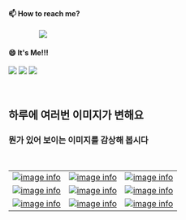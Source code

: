 #### 📫 How to reach me?
<a href="mailto:thquddnr123@gmail.com">
    <img 
        src="https://img.shields.io/badge/Gmail-d14836?style=flat-square&logo=Gmail&logoColor=white&link=mailto:thquddnr123@gmail.com"
        style="height : auto; margin-left : 60px; margin-right : 60px;"/>
</a>

#### 😄 It's Me!!!

<a href="https://cybecho.notion.site/SBU-s-Archives-854ccd3338c2456a867956f26143998a" target="_blank"><img src="https://img.shields.io/badge/Portfolio-303030?style=for-the-badge&logo=Notion&logoColor=white"/></a>
<a href="https://www.instagram.com/junk_warrior_vintage/" target="_blank"><img src="https://img.shields.io/badge/@junk_warrir_vintage-E4405F?style=for-the-badge&logo=Instagram&logoColor=white"/></a>
<a href="https://www.behance.net/thquddnr125654" target="_blank"><img src="https://img.shields.io/badge/Behance-1769FF?style=for-the-badge&logo=Behance&logoColor=white"/></a>

</br>

## 하루에 여러번 이미지가 변해요
### 뭔가 있어 보이는 이미지를 감상해 봅시다

<!--
마크업 바로보기 사이트
https://dillinger.io/ 
-->
 <br/> <table>
<tr>
<td><a href='http://www.lomando.com/9gu0omn0obyea.html'><img src='https://www.random-art.org/img/large/416834.jpg' title='image info'></a></td>
<td><a href='http://www.lomando.com/chaos.html'><img src='https://www.random-art.org/img/large/415674.jpg' title='image info'></a></td>
<td><a href='http://www.lomando.com/nyanyanyanyahn.html'><img src='https://www.random-art.org/img/large/416613.jpg' title='image info'></a></td>
</tr>
<tr>
<td><a href='http://www.lomando.com/9gu0omn0obyea.html'><img src='https://www.random-art.org/img/large/415869.jpg' title='image info'></a></td>
<td><a href='http://www.lomando.com/chaos.html'><img src='https://www.random-art.org/img/large/415572.jpg' title='image info'></a></td>
<td><a href='http://www.lomando.com/chaos.html'><img src='https://www.random-art.org/img/large/416566.jpg' title='image info'></a></td>
</tr>
<tr>
<td><a href='http://www.lomando.com/nyanyanyanyahn.html'><img src='https://www.random-art.org/img/large/417479.jpg' title='image info'></a></td>
<td><a href='http://www.lomando.com/9gu0omn0obyea.html'><img src='https://www.random-art.org/img/large/417382.jpg' title='image info'></a></td>
<td><a href='http://www.lomando.com/chaos.html'><img src='https://www.random-art.org/img/large/417364.jpg' title='image info'></a></td>
</tr>
</table>
